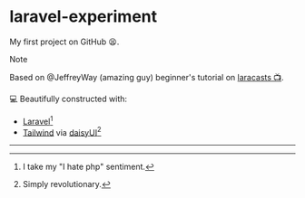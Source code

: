 # laravel-experiment

My first project on GitHub 😫. <br>
    
> [!NOTE]
> Based on @JeffreyWay (amazing guy) beginner's tutorial on [laracasts 📺](https://laracasts.com/series/30-days-to-learn-laravel-11).

💻 Beautifully constructed with:

- [Laravel](https://github.com/laravel/laravel)[^1]
- [Tailwind](https://github.com/tailwindlabs/tailwindcss) via [daisyUI](https://github.com/saadeghi/daisyui)[^2]

---

[^1]: I take my "I hate php" sentiment.
[^2]: Simply revolutionary.